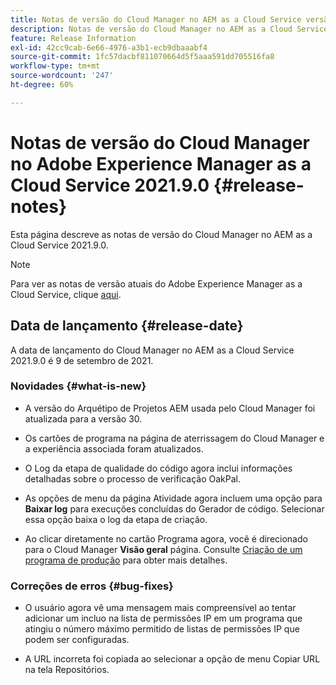 ```yaml
---
title: Notas de versão do Cloud Manager no AEM as a Cloud Service versão 2021.9.0
description: Notas de versão do Cloud Manager no AEM as a Cloud Service versão 2021.9.0
feature: Release Information
exl-id: 42cc9cab-6e66-4976-a3b1-ecb9dbaaabf4
source-git-commit: 1fc57dacbf811070664d5f5aaa591dd705516fa8
workflow-type: tm+mt
source-wordcount: '247'
ht-degree: 60%

---
```


# Notas de versão do Cloud Manager no Adobe Experience Manager as a Cloud Service 2021.9.0 {#release-notes}

Esta página descreve as notas de versão do Cloud Manager no AEM as a Cloud Service 2021.9.0.

>[!NOTE]
>Para ver as notas de versão atuais do Adobe Experience Manager as a Cloud Service, clique [aqui](https://experienceleague.adobe.com/docs/experience-manager-cloud-service/content/release-notes/release-notes/release-notes-current.html?lang=pt-BR).

## Data de lançamento {#release-date}

A data de lançamento do Cloud Manager no AEM as a Cloud Service 2021.9.0 é 9 de setembro de 2021.

### Novidades {#what-is-new}

* A versão do Arquétipo de Projetos AEM usada pelo Cloud Manager foi atualizada para a versão 30.

* Os cartões de programa na página de aterrissagem do Cloud Manager e a experiência associada foram atualizados.

* O Log da etapa de qualidade do código agora inclui informações detalhadas sobre o processo de verificação OakPal.

* As opções de menu da página Atividade agora incluem uma opção para **Baixar log** para execuções concluídas do Gerador de código. Selecionar essa opção baixa o log da etapa de criação.

* Ao clicar diretamente no cartão Programa agora, você é direcionado para o Cloud Manager **Visão geral** página. Consulte [Criação de um programa de produção](https://experienceleague.adobe.com/docs/experience-manager-cloud-service/content/implementing/using-cloud-manager/programs/creating-production-programs.html?lang=en) para obter mais detalhes.

### Correções de erros {#bug-fixes}

* O usuário agora vê uma mensagem mais compreensível ao tentar adicionar um incluo na lista de permissões IP em um programa que atingiu o número máximo permitido de listas de permissões IP que podem ser configuradas.

* A URL incorreta foi copiada ao selecionar a opção de menu Copiar URL na tela Repositórios.

